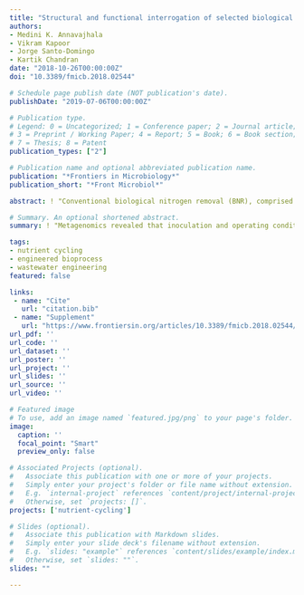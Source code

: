```yaml
---
title: "Structural and functional interrogation of selected biological nitrogen removal systems in the United States, Denmark, and Singapore using shotgun metagenomics"
authors:
- Medini K. Annavajhala
- Vikram Kapoor
- Jorge Santo-Domingo
- Kartik Chandran
date: "2018-10-26T00:00:00Z"
doi: "10.3389/fmicb.2018.02544"

# Schedule page publish date (NOT publication's date).
publishDate: "2019-07-06T00:00:00Z"

# Publication type.
# Legend: 0 = Uncategorized; 1 = Conference paper; 2 = Journal article;
# 3 = Preprint / Working Paper; 4 = Report; 5 = Book; 6 = Book section;
# 7 = Thesis; 8 = Patent
publication_types: ["2"]

# Publication name and optional abbreviated publication name.
publication: "*Frontiers in Microbiology*"
publication_short: "*Front Microbiol*"

abstract: ! "Conventional biological nitrogen removal (BNR), comprised of nitrification and denitrification, is traditionally employed in wastewater treatment plants (WWTPs) to prevent eutrophication in receiving water bodies. More recently, the combination of selective ammonia to nitrite oxidation (nitritation) and autotrophic anaerobic ammonia oxidation (anammox), collectively termed deammonification, has also emerged as a possible energy- and cost-effective BNR alternative. Herein, we analyzed microbial diversity and functional potential within 13 BNR processes in the United States, Denmark, and Singapore operated with varying reactor configuration, design, and operational parameters. Using next-generation sequencing and metagenomics, gene-coding regions were aligned against a custom protein database expanded to include all published aerobic ammonia oxidizing bacteria (AOB), nitrite oxidizing bacteria (NOB), anaerobic ammonia oxidizing bacteria (AMX), and complete ammonia oxidizing bacteria (CMX). Overall contributions of these N-cycle bacteria to the total functional potential of each reactor was determined, as well as that of several organisms associated with denitrification and/or structural integrity of microbial aggregates (biofilm or granules). The potential for these engineered processes to foster a broad spectrum of microbial catabolic, anabolic, and carbon assimilation transformations was elucidated. Seeded sidestream DEMON® deammonification systems and single-stage nitritation-anammox moving bed biofilm reactors (MBBRs) and a mainstream Cleargreen reactor designed to enrich in AOB and AMX showed lower enrichment in AMX functionality than an enriched two-stage nitritation-anammox MBBR system treating mainstream wastewater. Conventional BNR systems in Singapore and the United States had distinct metagenomes, especially relating to AOB. A hydrocyclone process designed to recycle biomass granules for mainstream BNR contained almost identical structural and functional characteristics in the overflow, underflow, and inflow of mixed liquor (ALT) rather than the expected selective enrichment of specific nitrifying or AMX organisms. Inoculum used to seed a sidestream deammonification process unexpectedly contained <10% of total coding regions assigned to AMX. These results suggest the operating conditions of engineered bioprocesses shape the resident microbial structure and function far more than the bioprocess configuration itself. We also highlight the advantage of a systems- and metagenomics-based interrogation of both the microbial structure and potential function therein over targeting of individual populations or specific genes."

# Summary. An optional shortened abstract.
summary: ! "Metagenomics revealed that inoculation and operating conditions of engineered bioprocesses shape the resident microbial structure and function far more than the bioprocess configuration."

tags:
- nutrient cycling
- engineered bioprocess
- wastewater engineering
featured: false

links:
 - name: "Cite"
   url: "citation.bib"
 - name: "Supplement"
   url: "https://www.frontiersin.org/articles/10.3389/fmicb.2018.02544/full#supplementary-material"
url_pdf: ''
url_code: ''
url_dataset: ''
url_poster: ''
url_project: ''
url_slides: ''
url_source: ''
url_video: ''

# Featured image
# To use, add an image named `featured.jpg/png` to your page's folder. 
image:
  caption: ''
  focal_point: "Smart"
  preview_only: false

# Associated Projects (optional).
#   Associate this publication with one or more of your projects.
#   Simply enter your project's folder or file name without extension.
#   E.g. `internal-project` references `content/project/internal-project/index.md`.
#   Otherwise, set `projects: []`.
projects: ['nutrient-cycling']

# Slides (optional).
#   Associate this publication with Markdown slides.
#   Simply enter your slide deck's filename without extension.
#   E.g. `slides: "example"` references `content/slides/example/index.md`.
#   Otherwise, set `slides: ""`.
slides: ""

---
```

